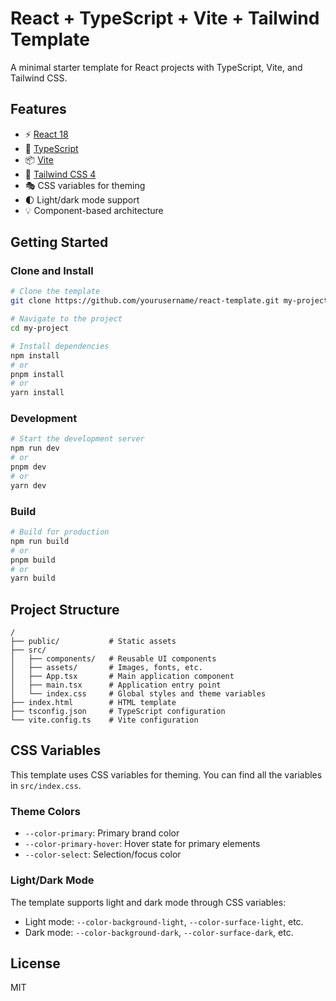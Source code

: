 # React + TypeScript + Vite + Tailwind Template

A minimal starter template for React projects with TypeScript, Vite, and Tailwind CSS.

## Features

- ⚡️ [React 18](https://reactjs.org/)
- 🦾 [TypeScript](https://www.typescriptlang.org/)
- 📦 [Vite](https://vitejs.dev/)
- 🎨 [Tailwind CSS 4](https://tailwindcss.com/)
- 🎭 CSS variables for theming
- 🌓 Light/dark mode support
- 💡 Component-based architecture

## Getting Started

### Clone and Install

```bash
# Clone the template
git clone https://github.com/yourusername/react-template.git my-project

# Navigate to the project
cd my-project

# Install dependencies
npm install
# or
pnpm install
# or
yarn install
```

### Development

```bash
# Start the development server
npm run dev
# or
pnpm dev
# or
yarn dev
```

### Build

```bash
# Build for production
npm run build
# or
pnpm build
# or
yarn build
```

## Project Structure

```
/
├── public/           # Static assets
├── src/
│   ├── components/   # Reusable UI components
│   ├── assets/       # Images, fonts, etc.
│   ├── App.tsx       # Main application component
│   ├── main.tsx      # Application entry point
│   └── index.css     # Global styles and theme variables
├── index.html        # HTML template
├── tsconfig.json     # TypeScript configuration
└── vite.config.ts    # Vite configuration
```

## CSS Variables

This template uses CSS variables for theming. You can find all the variables in `src/index.css`.

### Theme Colors

- `--color-primary`: Primary brand color
- `--color-primary-hover`: Hover state for primary elements
- `--color-select`: Selection/focus color

### Light/Dark Mode

The template supports light and dark mode through CSS variables:

- Light mode: `--color-background-light`, `--color-surface-light`, etc.
- Dark mode: `--color-background-dark`, `--color-surface-dark`, etc.

## License

MIT
